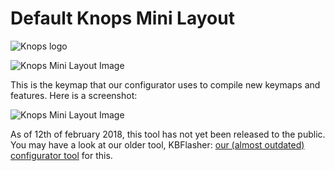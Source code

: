 # Default Knops Mini Layout

![Knops logo](http://knops.io/img/Knops_logo.jpg)

![Knops Mini Layout Image](https://i.imgur.com/WQBQctm.png)

This is the keymap that our configurator uses to compile new keymaps and features. Here is a screenshot:

![Knops Mini Layout Image](https://i.imgur.com/afH1NOt.png)

As of 12th of february 2018, this tool has not yet been released to the public. You may have a look at our older tool, KBFlasher: [our (almost outdated) configurator tool](http://knops.io/configurator.html) for this.